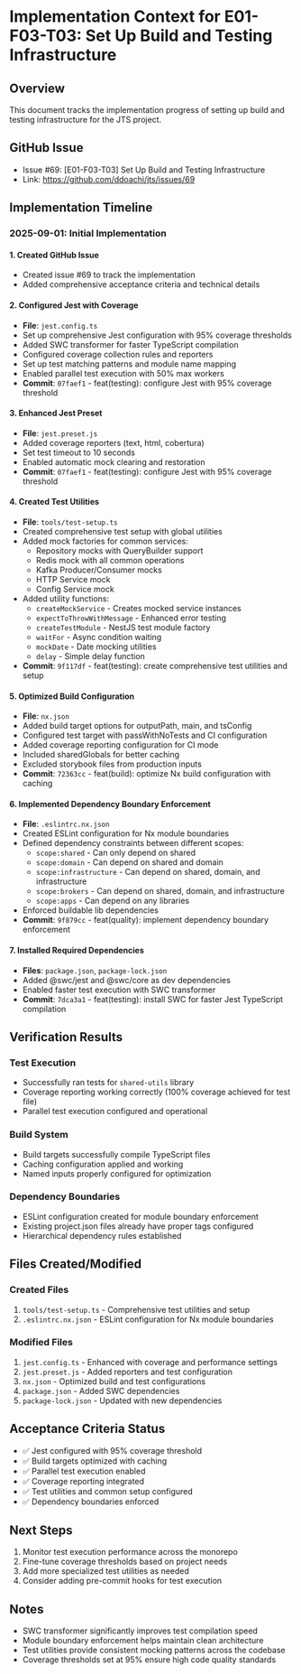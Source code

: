 # Implementation Context for E01-F03-T03: Set Up Build and Testing Infrastructure

## Overview
This document tracks the implementation progress of setting up build and testing infrastructure for the JTS project.

## GitHub Issue
- Issue #69: [E01-F03-T03] Set Up Build and Testing Infrastructure
- Link: https://github.com/ddoachi/jts/issues/69

## Implementation Timeline

### 2025-09-01: Initial Implementation

#### 1. Created GitHub Issue
- Created issue #69 to track the implementation
- Added comprehensive acceptance criteria and technical details

#### 2. Configured Jest with Coverage
- **File**: `jest.config.ts`
- Set up comprehensive Jest configuration with 95% coverage thresholds
- Added SWC transformer for faster TypeScript compilation
- Configured coverage collection rules and reporters
- Set up test matching patterns and module name mapping
- Enabled parallel test execution with 50% max workers
- **Commit**: `07faef1` - feat(testing): configure Jest with 95% coverage threshold

#### 3. Enhanced Jest Preset
- **File**: `jest.preset.js`
- Added coverage reporters (text, html, cobertura)
- Set test timeout to 10 seconds
- Enabled automatic mock clearing and restoration
- **Commit**: `07faef1` - feat(testing): configure Jest with 95% coverage threshold

#### 4. Created Test Utilities
- **File**: `tools/test-setup.ts`
- Created comprehensive test setup with global utilities
- Added mock factories for common services:
  - Repository mocks with QueryBuilder support
  - Redis mock with all common operations
  - Kafka Producer/Consumer mocks
  - HTTP Service mock
  - Config Service mock
- Added utility functions:
  - `createMockService` - Creates mocked service instances
  - `expectToThrowWithMessage` - Enhanced error testing
  - `createTestModule` - NestJS test module factory
  - `waitFor` - Async condition waiting
  - `mockDate` - Date mocking utilities
  - `delay` - Simple delay function
- **Commit**: `9f117df` - feat(testing): create comprehensive test utilities and setup

#### 5. Optimized Build Configuration
- **File**: `nx.json`
- Added build target options for outputPath, main, and tsConfig
- Configured test target with passWithNoTests and CI configuration
- Added coverage reporting configuration for CI mode
- Included sharedGlobals for better caching
- Excluded storybook files from production inputs
- **Commit**: `72363cc` - feat(build): optimize Nx build configuration with caching

#### 6. Implemented Dependency Boundary Enforcement
- **File**: `.eslintrc.nx.json`
- Created ESLint configuration for Nx module boundaries
- Defined dependency constraints between different scopes:
  - `scope:shared` - Can only depend on shared
  - `scope:domain` - Can depend on shared and domain
  - `scope:infrastructure` - Can depend on shared, domain, and infrastructure
  - `scope:brokers` - Can depend on shared, domain, and infrastructure
  - `scope:apps` - Can depend on any libraries
- Enforced buildable lib dependencies
- **Commit**: `9f879cc` - feat(quality): implement dependency boundary enforcement

#### 7. Installed Required Dependencies
- **Files**: `package.json`, `package-lock.json`
- Added @swc/jest and @swc/core as dev dependencies
- Enabled faster test execution with SWC transformer
- **Commit**: `7dca3a1` - feat(testing): install SWC for faster Jest TypeScript compilation

## Verification Results

### Test Execution
- Successfully ran tests for `shared-utils` library
- Coverage reporting working correctly (100% coverage achieved for test file)
- Parallel test execution configured and operational

### Build System
- Build targets successfully compile TypeScript files
- Caching configuration applied and working
- Named inputs properly configured for optimization

### Dependency Boundaries
- ESLint configuration created for module boundary enforcement
- Existing project.json files already have proper tags configured
- Hierarchical dependency rules established

## Files Created/Modified

### Created Files
1. `tools/test-setup.ts` - Comprehensive test utilities and setup
2. `.eslintrc.nx.json` - ESLint configuration for Nx module boundaries

### Modified Files
1. `jest.config.ts` - Enhanced with coverage and performance settings
2. `jest.preset.js` - Added reporters and test configuration
3. `nx.json` - Optimized build and test configurations
4. `package.json` - Added SWC dependencies
5. `package-lock.json` - Updated with new dependencies

## Acceptance Criteria Status

- ✅ Jest configured with 95% coverage threshold
- ✅ Build targets optimized with caching
- ✅ Parallel test execution enabled
- ✅ Coverage reporting integrated
- ✅ Test utilities and common setup configured
- ✅ Dependency boundaries enforced

## Next Steps

1. Monitor test execution performance across the monorepo
2. Fine-tune coverage thresholds based on project needs
3. Add more specialized test utilities as needed
4. Consider adding pre-commit hooks for test execution

## Notes

- SWC transformer significantly improves test compilation speed
- Module boundary enforcement helps maintain clean architecture
- Test utilities provide consistent mocking patterns across the codebase
- Coverage thresholds set at 95% ensure high code quality standards